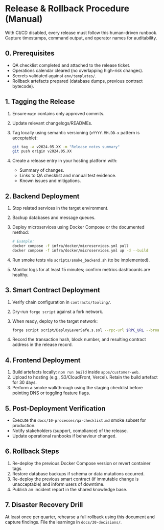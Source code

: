 # Release & Rollback Procedure (Manual)

With CI/CD disabled, every release must follow this human-driven runbook.
Capture timestamps, command output, and operator names for auditability.

## 0. Prerequisites

- QA checklist completed and attached to the release ticket.
- Operations calendar cleared (no overlapping high-risk changes).
- Secrets validated against `env/templates/`.
- Rollback artefacts prepared (database dumps, previous contract bytecode).

## 1. Tagging the Release

1. Ensure `main` contains only approved commits.
2. Update relevant changelogs/READMEs.
3. Tag locally using semantic versioning (`vYYYY.MM.DD-x` pattern is acceptable):

   ```bash
   git tag -a v2024.05.XX -m "Release notes summary"
   git push origin v2024.05.XX
   ```

4. Create a release entry in your hosting platform with:
   - Summary of changes.
   - Links to QA checklist and manual test evidence.
   - Known issues and mitigations.

## 2. Backend Deployment

1. Stop related services in the target environment.
2. Backup databases and message queues.
3. Deploy microservices using Docker Compose or the documented method:

   ```bash
   # Example:
   docker compose -f infra/docker/microservices.yml pull
   docker compose -f infra/docker/microservices.yml up -d --build
   ```

4. Run smoke tests via `scripts/smoke_backend.sh` (to be implemented).
5. Monitor logs for at least 15 minutes; confirm metrics dashboards are healthy.

## 3. Smart Contract Deployment

1. Verify chain configuration in `contracts/tooling/`.
2. Dry-run `forge script` against a fork network.
3. When ready, deploy to the target network:

   ```bash
   forge script script/DeployLeverSafe.s.sol --rpc-url $RPC_URL --broadcast
   ```

4. Record the transaction hash, block number, and resulting contract address in
   the release record.

## 4. Frontend Deployment

1. Build artefacts locally: `npm run build` inside `apps/customer-web`.
2. Upload to hosting (e.g., S3/CloudFront, Vercel). Retain the build artefact
   for 30 days.
3. Perform a smoke walkthrough using the staging checklist before pointing DNS
   or toggling feature flags.

## 5. Post-Deployment Verification

- Execute the `docs/10-processes/qa-checklist.md` smoke subset for production.
- Notify stakeholders (support, compliance) of the release.
- Update operational runbooks if behaviour changed.

## 6. Rollback Steps

1. Re-deploy the previous Docker Compose version or revert container tags.
2. Restore database backups if schema or data mutations occurred.
3. Re-deploy the previous smart contract (if immutable change is unacceptable)
   and inform users of downtime.
4. Publish an incident report in the shared knowledge base.

## 7. Disaster Recovery Drill

At least once per quarter, rehearse a full rollback using this document and
capture findings. File the learnings in `docs/30-decisions/`.

